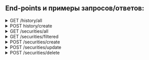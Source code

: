 ## End-points и примеры запросов/ответов:

<details><summary>GET /history/all</summary>
  
```json
{
    "status": "success",
    "data": [
        {
            "BOARDID": "TQBR",
            "TRADEDATE": "2020-04-15",
            "SHORTNAME": "АбрауДюрсо",
            "SECID": "ABRD",
            "NUMTRADES": 171.0,
            "VALUE": 734875.0,
            "OPEN": 135.5,
            "LOW": 133.5,
            "HIGH": 136.5,
            "LEGALCLOSEPRICE": 134.5,
            "WAPRICE": 135.0,
            "CLOSE": 134.5,
            "VOLUME": 5440.0,
            "MARKETPRICE2": 135.0,
            "MARKETPRICE3": 135.0,
            "ADMITTEDQUOTE": 134.5,
            "MP2VALTRD": 734875.0,
            "MARKETPRICE3TRADESVALUE": 734875.0,
            "ADMITTEDVALUE": 734875.0,
            "WAVAL": null
        },
        {
            "BOARDID": "TQDE",
            "TRADEDATE": "2020-04-15",
            "SHORTNAME": "АСКО ао",
            "SECID": "ACKO",
            "NUMTRADES": 148.0,
            "VALUE": 497102.0,
            "OPEN": 4.04,
            "LOW": 3.94,
            "HIGH": 4.24,
            "LEGALCLOSEPRICE": 4.0,
            "WAPRICE": 4.08,
            "CLOSE": 4.02,
            "VOLUME": 121700.0,
            "MARKETPRICE2": null,
            "MARKETPRICE3": 4.08,
            "ADMITTEDQUOTE": 4.0,
            "MP2VALTRD": 0.0,
            "MARKETPRICE3TRADESVALUE": 501202.0,
            "ADMITTEDVALUE": 0.0,
            "WAVAL": null
        }
    ]
}
```
</details>

<details><summary>POST history/create</summary>
request:
  
```json
{
    "BOARDID": "ABC",
    "TRADEDATE": "2020-04-15",
    "SHORTNAME": "Рога-и-копыта",
    "SECID": "ABRD",
    "NUMTRADES": 1.0,
    "VALUE": 2.0,
    "OPEN": 3.0,
    "LOW": 4.0,
    "HIGH": 5.0,
    "LEGALCLOSEPRICE": 6.0,
    "WAPRICE": 7.0,
    "CLOSE": 8.0,
    "VOLUME": 9.0,
    "MARKETPRICE2": 10.0,
    "MARKETPRICE3": 11.0,
    "ADMITTEDQUOTE": 12.5,
    "MP2VALTRD": 13.0,
    "MARKETPRICE3TRADESVALUE": 14.0,
    "ADMITTEDVALUE": 15.0
}
```

response (secid already exists):

```json
{
    "status": "success"
}

```

response (no such secid):

```json
{
    "status": "failed",
    "reason": "No such secid"
}

```

</details>

<details><summary>GET /securities/all</summary>
response:

```json
[
    {
        "id": 2699,
        "secid": "AFKS",
        "shortname": "Система ао",
        "regnumber": "1-05-01669-A",
        "name": "АФК \"Система\" ПАО ао",
        "isin": "RU000A0DQZE3",
        "is_traded": 1,
        "emitent_id": 2046,
        "emitent_title": "ПУБЛИЧНОЕ АКЦИОНЕРНОЕ ОБЩЕСТВО \"АКЦИОНЕРНАЯ ФИНАНСОВАЯ КОРПОРАЦИЯ \"СИСТЕМА\"",
        "emitent_inn": "7703104630",
        "emitent_okpo": "27987276",
        "gosreg": "1-05-01669-A",
        "type": "common_share",
        "group": "stock_shares",
        "primary_boardid": "TQBR",
        "marketprice_boardid": "TQBR"
    },
    {
        "id": 2700,
        "secid": "AFLT",
        "shortname": "Аэрофлот",
        "regnumber": "1-01-00010-A",
        "name": "Аэрофлот-росс.авиалин(ПАО)ао",
        "isin": "RU0009062285",
        "is_traded": 1,
        "emitent_id": 1300,
        "emitent_title": "Публичное акционерное общество \"Аэрофлот – российские авиалинии\"",
        "emitent_inn": "7712040126",
        "emitent_okpo": "29063984",
        "gosreg": "1-01-00010-A",
        "type": "common_share",
        "group": "stock_shares",
        "primary_boardid": "TQBR",
        "marketprice_boardid": "TQBR"
    }
]
```

</details>


<details><summary>GET /securities/filtered</summary>
request (here can be subset of this fields):
  
```json
{
    "tradedate": "2020-04-15",
    "emitent_title": "Общество с ограниченной ответственностью Управляющая компания \"Надежное управление\"",
    "order_by": "tradedate"
}
```
  
response:

```json
{
    "status": "success",
    "data": [
        {
            "secid": "RU000A0JT8U8",
            "regnumber": "1976-94172492",
            "name": "УК Надеж.управ.ЗПИФУралНедв1",
            "emitent_title": "Общество с ограниченной ответственностью Управляющая компания \"Надежное управление\"",
            "tradedate": "2020-04-15",
            "numtrades": 0.0,
            "open": null,
            "close": null
        }
    ]
}

```

</details>

<details><summary>POST /securities/create</summary>

request:

```json
{
    "secid": "AKRN",
    "shortname": "Акрон",
    "regnumber": "1-03-00207-A",
    "name": "Акрон ПАО ао",
    "isin": "RU0009028674",
    "is_traded": 1,
    "emitent_id": 1418,
    "emitent_title": "Публичное акционерное общество \"Акрон\"",
    "emitent_inn": "5321029508",
    "emitent_okpo": "00203789",
    "gosreg": "1-03-00207-A",
    "type": "common_share",
    "group": "stock_shares",
    "primary_boardid": "TQBR",
    "marketprice_boardid": "TQBR"
}

```

response can be:

```json
{
    "status": "failed",
    "reason": "'secid' already exists"
}

```

response can be:

```json
{
    "status": "success"
}

```
___

request:
```json
{
    "secid": "UNIQUEQ_ID",
    "name": "__BAD_NAME__"
}

```

response:

```json
{
    "status": "failed",
    "reason": "incorrect symbol in 'name'"
}

```


</details>

<details><summary>POST /securities/update</summary>

___

request:

```json
{
    "secid": "123",
    "regnumber": "1976-94172492",
    "name": "УК НадежуправЗПИФУралНедв",
    "emitent_title": "Общество с ограниченной ответственностью Управляющая компания \"Надежное управление\"",
    "tradedate": "2020-04-15",
    "numtrades": 0.0
}

```

response:

```json
{
    "status": "failed",
    "reason": "'id' not specified"
}
```

___

request:

```json
{
    "id": 2700,
    "secid": "123",
    "regnumber": "1976-94172492",
    "name": "УК НадежуправЗПИФУралНедв",
    "emitent_title": "Общество с ограниченной ответственностью Управляющая компания \"Надежное управление\"",
    "tradedate": "2020-04-15",
    "numtrades": 0.0
}

```

response:

```json
{
    "status": "failed",
    "reason": "'secid' prohibited to change"
}
```

___

request:

```json
{
    "id": 2700,
    "name": "УК Рога-и-копыта"
}

```

response:

```json
{
    "status": "failed",
    "reason": "Incorrect symbol in 'name'"
}

```

___

request:

```json
{
    "id": 2700,
    "name": "УК Рога и копыта"
}

```

response:

```json
{
    "status": "success"
}

```

</details>

<details><summary>POST /securities/delete</summary>

request:

```json
{
    "secid": "NEW1111111",
}

```

response:

```json
{
    "status": "success"
}
```

</details>
